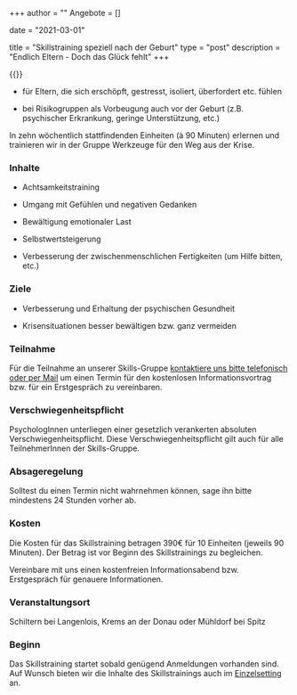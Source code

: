 +++
author = ""
Angebote = []

date = "2021-03-01"

title = "Skillstraining speziell nach der Geburt"
type = "post"
description = "Endlich Eltern - Doch das Glück fehlt"
+++


{{<assetsimg src="babyblues.webp" alt="Postpartale Depression Babyblues Regretting Motherhood Überforderung" >}} 

* für Eltern, die sich erschöpft, gestresst, isoliert, überfordert etc. fühlen 

* bei Risikogruppen als Vorbeugung auch vor der Geburt 
(z.B. psychischer Erkrankung, geringe Unterstützung, etc.)


In zehn wöchentlich stattfindenden Einheiten (à 90 Minuten) 
erlernen und trainieren wir in der Gruppe Werkzeuge für den Weg aus der Krise. 

### Inhalte 

* Achtsamkeitstraining 

* Umgang mit Gefühlen und negativen Gedanken 

* Bewältigung emotionaler Last 

* Selbstwertsteigerung 

* Verbesserung der zwischenmenschlichen Fertigkeiten 
(um Hilfe bitten, etc.) 

 

### Ziele 

* Verbesserung und Erhaltung der psychischen Gesundheit 

* Krisensituationen besser bewältigen bzw. ganz vermeiden 

### Teilnahme

Für die Teilnahme an unserer Skills-Gruppe [kontaktiere uns bitte telefonisch oder per Mail](/contact) um einen Termin für den kostenlosen Informationsvortrag bzw. für ein Erstgespräch zu vereinbaren.

### Verschwiegenheitspflicht 

PsychologInnen unterliegen einer gesetzlich verankerten absoluten Verschwiegenheitspflicht. Diese Verschwiegenheitspflicht gilt auch für alle TeilnehmerInnen der Skills-Gruppe. 

### Absageregelung 

Solltest du einen Termin nicht wahrnehmen können, sage ihn bitte mindestens 24 Stunden vorher ab. 

### Kosten 

Die Kosten für das Skillstraining betragen 390€ für 10 Einheiten (jeweils 90 Minuten). Der Betrag ist vor Beginn des Skillstrainings zu begleichen. 

Vereinbare mit uns einen kostenfreien Informationsabend bzw. Erstgespräch für genauere Informationen.

### Veranstaltungsort 

Schiltern bei Langenlois, Krems an der Donau oder Mühldorf bei Spitz

### Beginn
Das Skillstraining startet sobald genügend Anmeldungen vorhanden sind. Auf Wunsch bieten wir die Inhalte des Skillstrainings auch im [Einzelsetting](/angebot) an.
